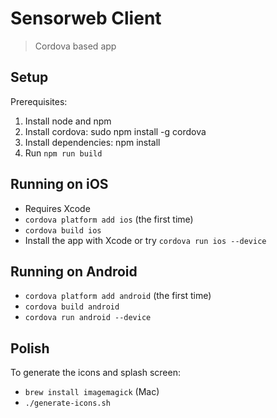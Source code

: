 # Sensorweb Client

> Cordova based app

## Setup

Prerequisites:

1. Install node and npm
2. Install cordova: sudo npm install -g cordova
3. Install dependencies: npm install
4. Run `npm run build`

## Running on iOS

- Requires Xcode
- `cordova platform add ios` (the first time)
- `cordova build ios`
- Install the app with Xcode or try `cordova run ios --device`

## Running on Android

- `cordova platform add android` (the first time)
- `cordova build android`
- `cordova run android --device`

## Polish

To generate the icons and splash screen:

- `brew install imagemagick` (Mac)
- `./generate-icons.sh`